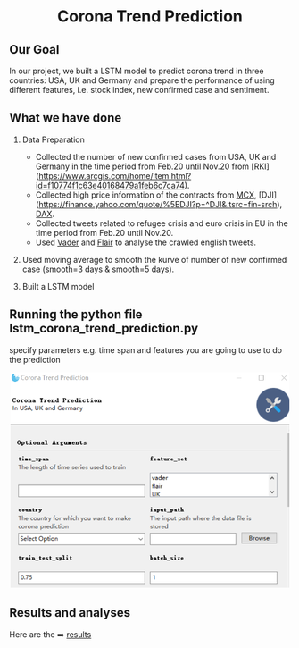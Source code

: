 <h1 align="center">
  Corona Trend Prediction
</h1>

## Our Goal
In our project, we built a LSTM model to predict corona trend in three countries: USA, UK and Germany and prepare the performance of using different features, i.e. stock index, new confirmed case and sentiment.

## What we have done
1. Data Preparation
   - Collected the number of new confirmed cases from USA, UK and Germany in the time period from Feb.20 until Nov.20 from [RKI] (https://www.arcgis.com/home/item.html?id=f10774f1c63e40168479a1feb6c7ca74).
   - Collected high price information of the contracts from [MCX](https://finance.yahoo.com/quote/MCX/history?p=MCX), [DJI] (https://finance.yahoo.com/quote/%5EDJI?p=^DJI&.tsrc=fin-srch), [DAX](https://finance.yahoo.com/quote/%5EGDAXI?p=^GDAXI&.tsrc=fin-srch).
   - Collected tweets related to refugee crisis and euro crisis in EU in the time period from Feb.20 until Nov.20.
   - Used [Vader](https://github.com/cjhutto/vaderSentiment) and [Flair](https://github.com/flairNLP/flair) to analyse the crawled english tweets.

2. Used moving average to smooth the kurve of number of new confirmed case (smooth=3 days & smooth=5 days).

3. Built a LSTM model 

## Running the python file lstm_corona_trend_prediction.py 
   specify parameters e.g. time span and features you are going to use to do the prediction 

   <div align=center><img src="https://github.com/lalashiwoya/corona-trend-prediction/blob/main/images/parameters.PNG" width=500></div>
   
## Results and analyses
Here are the :arrow_right: [results](https://drive.google.com/drive/folders/10NJXV1XMPxBWdfq1xl7ci1ePUT_5eANI?usp=sharing)
   
